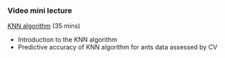 ### Video mini lecture

[KNN algorithm](https://www.dropbox.com/s/3n7b6qr1lwl95yb/02_vid1_knn_algorithm.mp4?dl=0) (35 mins)

* Introduction to the KNN algorithm
* Predictive accuracy of KNN algorithm for ants data assessed by CV
